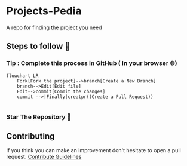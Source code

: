 # Projects-Pedia
A repo for finding the project you need 

## Steps to follow :scroll:

### Tip : Complete this process in GitHub ( In your browser 🌐)

```mermaid
flowchart LR
    Fork[Fork the project]-->branch[Create a New Branch]
    branch-->Edit[Edit file]
    Edit-->commit[Commit the changes]
    commit -->|Finally|creatpr((Create a Pull Request))
    
 ```
 
 ### Star The Repository :star2:

## Contributing
If you think you can make an improvement don't hesitate to open a pull request.
[Contribute Guidelines]()

